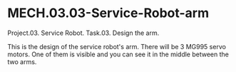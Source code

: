 # MECH.03.03-Service-Robot-arm
Project.03. Service Robot. Task.03. Design the arm. 

This is the design of the service robot's arm. There will be 3 MG995 servo motors. One of them is visible and you can see it in the middle between the two arms. 
